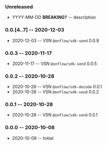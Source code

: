 ### Unreleased

- YYYY-MM-DD **BREAKING?** -- description

### 0.0.[4..7] -- 2020-12-03

- 2020-12-03 -- VSN `@onflow/sdk-send` 0.0.9

### 0.0.3 -- 2020-11-17

- 2020-11-17 -- VSN `@onflow/sdk-send` 0.0.5

### 0.0.2 -- 2020-10-28

- 2020-10-28 -- VSN `@onflow/sdk-decode` 0.0.1
- 2020-10-28 -- VSN `@onflow/sdk-send` 0.0.2

### 0.0.1 -- 2020-10-28

- 2020-10-28 -- VSN `@onflow/sdk-send` 0.0.1

### 0.0.0 -- 2020-10-08

- 2020-10-08 -- Initial
